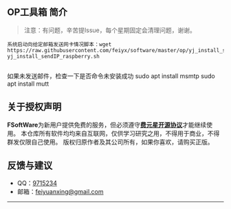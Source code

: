 ## OP工具箱 简介

>  注意：有问题，辛苦提Issue，每个星期固定会清理问题，谢谢。

```
系统启动向给定邮箱发送网卡情况脚本：wget https://raw.githubusercontent.com/feiyx/software/master/op/yj_install_sendIP_raspberry.sh&&sh yj_install_sendIP_raspberry.sh


```
 
如果未发送邮件，检查一下是否命令未安装成功
sudo apt install msmtp
	sudo apt install mutt



## 关于授权声明

**FSoftWare**为新用户提供免费的服务，但必须遵守[**费元星开源协议**](http://feiyuanxing.com/kaiyuanxieyi/kaiyuanxieyi.html)才能继续使用。
本仓库所有软件均均来自互联网，仅供学习研究之用，不得用于商业，不得群发仅限自己使用。
版权归原作者及其公司所有，如果你喜欢，请购买正版。


## 反馈与建议
- QQ：[9715234](http://qq.feiyuanxing.com)
- 邮箱：[feiyuanxing@gmail.com](http://mail.feiyuanxing.com)

---------

